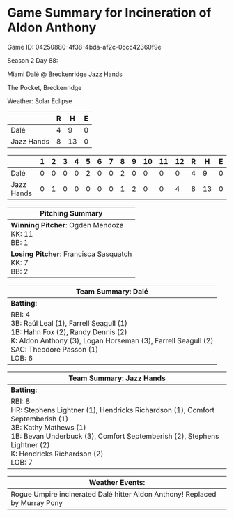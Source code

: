 # Game Summary for Incineration of Aldon Anthony

Game ID: 04250880-4f38-4bda-af2c-0ccc42360f9e

Season 2 Day 88:

Miami Dalé @ Breckenridge Jazz Hands

The Pocket, Breckenridge

Weather: Solar Eclipse



|  | R | H | E |
| --- | --- | --- | --- |
| Dalé |   4 |   9 |   0 | 
| Jazz Hands |   8 |  13 |   0 | 


|  |   1 |   2 |   3 |   4 |   5 |   6 |   7 |   8 |   9 |  10 |  11 |  12 |  R | H | E |
| --- | --- | --- | --- | --- | --- | --- | --- | --- | --- | --- | --- | --- | --- | --- | --- |
| Dalé |   0 |   0 |   0 |   0 |   2 |   0 |   0 |   2 |   0 |   0 |   0 |   0 |   4 |   9 |   0 | 
| Jazz Hands |   0 |   1 |   0 |   0 |   0 |   0 |   0 |   1 |   2 |   0 |   0 |   4 |   8 |  13 |   0 | 


| Pitching Summary |
| --- |
| **Winning Pitcher**: Ogden Mendoza<br />KK: 11<br />BB: 1 |
| **Losing Pitcher**: Francisca Sasquatch<br />KK: 7<br />BB: 2 |


| Team Summary: Dalé |
| --- |
| **Batting:** |
| RBI: 4 <br />3B: Raúl Leal (1), Farrell Seagull (1) <br />1B: Hahn Fox (2), Randy Dennis (2) <br />K: Aldon Anthony (3), Logan Horseman (3), Farrell Seagull (2) <br />SAC: Theodore Passon (1) <br />LOB: 6 |


| Team Summary: Jazz Hands |
| --- |
| **Batting:** |
| RBI: 8 <br />HR: Stephens Lightner (1), Hendricks Richardson (1), Comfort Septemberish (1) <br />3B: Kathy Mathews (1) <br />1B: Bevan Underbuck (3), Comfort Septemberish (2), Stephens Lightner (2) <br />K: Hendricks Richardson (2) <br />LOB: 7 |


| **Weather Events:** |
| --- |
| Rogue Umpire incinerated Dalé hitter Aldon Anthony! Replaced by Murray Pony |

